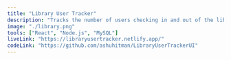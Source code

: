```yaml
---
title: "Library User Tracker"
description: "Tracks the number of users checking in and out of the library."
image: "./library.png"
tools: ["React", "Node.js", "MySQL"]
liveLink: "https://libraryusertracker.netlify.app/"
codeLink: "https://github.com/ashuhitman/LibraryUserTrackerUI"
---
```

